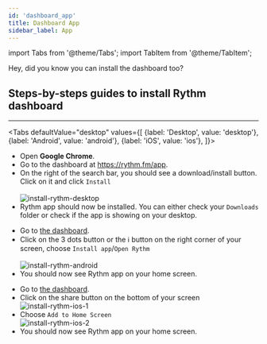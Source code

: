 ```yaml
---
id: 'dashboard_app'
title: Dashboard App
sidebar_label: App
---
```

import Tabs from '@theme/Tabs';
import TabItem from '@theme/TabItem';

Hey, did you know you can install the dashboard too?

## Steps-by-steps guides to install Rythm dashboard
---
<Tabs
  defaultValue="desktop"
  values={[
    {label: 'Desktop', value: 'desktop'},
    {label: 'Android', value: 'android'},
    {label: 'iOS', value: 'ios'},
  ]}>
  <TabItem value='desktop'>
    <ul>
      <li>Open <b>Google Chrome</b>.</li>
      <li>Go to the dashboard at <a href="https://rythm.fm/app">https://rythm.fm/app</a>.</li>
      <li>On the right of the search bar, you should see a download/install button. Click on it and click <code>Install</code></li><br/>
      <img src="/docs/img/docs/dashboard/db-install-desktop.gif" alt="install-rythm-desktop"/>
      <li>Rythm app should now be installed. You can either check your <code>Downloads</code> folder or check if the app is showing on your desktop.</li>
    </ul>
  </TabItem>
  <TabItem value='android'>
    <ul>
      <li>Go to <a href="https://rythm.fm/app">the dashboard</a>.</li>
      <li>Click on the 3 dots button or the ℹ️ button on the right corner of your screen, choose <code>Install app</code>/<code>Open Rythm</code></li><br/>
      <img src="/docs/img/docs/dashboard/db-install-android.png" alt="install-rythm-android"/>  
      <li>You should now see Rythm app on your home screen.</li>
    </ul>
  </TabItem>
  <TabItem value='ios'>
    <ul>
      <li>Go to <a href="https://rythm.fm/app">the dashboard</a>.</li>
      <li>Click on the share button on the bottom of your screen</li>
      <img src="/docs/img/docs/dashboard/db-install-ios-1.png" alt="install-rythm-ios-1"/>
      <li>Choose <code>Add to Home Screen</code></li>
      <img src="/docs/img/docs/dashboard/db-install-ios-2.png" alt="install-rythm-ios-2"/>
      <li>You should now see Rythm app on your home screen.</li>
    </ul>
  </TabItem>
</Tabs>

